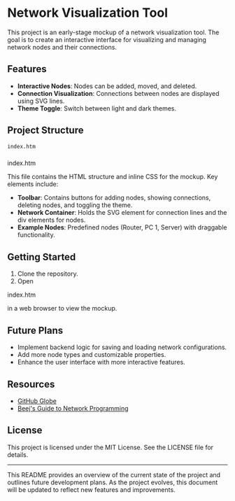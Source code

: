 # Network Visualization Tool

This project is an early-stage mockup of a network visualization tool. The goal is to create an interactive interface for visualizing and managing network nodes and their connections.

## Features

- **Interactive Nodes**: Nodes can be added, moved, and deleted.
- **Connection Visualization**: Connections between nodes are displayed using SVG lines.
- **Theme Toggle**: Switch between light and dark themes.

## Project Structure

```
index.htm
```

### 

index.htm



This file contains the HTML structure and inline CSS for the mockup. Key elements include:

- **Toolbar**: Contains buttons for adding nodes, showing connections, deleting nodes, and toggling the theme.
- **Network Container**: Holds the SVG element for connection lines and the div elements for nodes.
- **Example Nodes**: Predefined nodes (Router, PC 1, Server) with draggable functionality.

## Getting Started

1. Clone the repository.
2. Open 

index.htm

 in a web browser to view the mockup.

## Future Plans

- Implement backend logic for saving and loading network configurations.
- Add more node types and customizable properties.
- Enhance the user interface with more interactive features.

## Resources

- [GitHub Globe](https://github.blog/2020-12-21-how-we-built-the-github-globe/)
- [Beej's Guide to Network Programming](https://beej.us/guide/bgnet/)


## License

This project is licensed under the MIT License. See the LICENSE file for details.

---

This README provides an overview of the current state of the project and outlines future development plans. As the project evolves, this document will be updated to reflect new features and improvements.